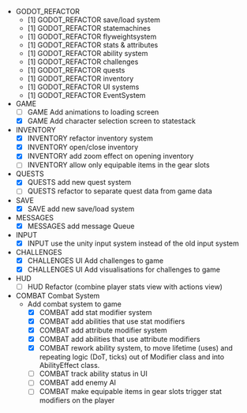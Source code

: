 - GODOT_REFACTOR
    - [1] GODOT_REFACTOR save/load system
    - [1] GODOT_REFACTOR statemachines
    - [1] GODOT_REFACTOR flyweightsystem
    - [1] GODOT_REFACTOR stats & attributes
    - [1] GODOT_REFACTOR ability system
    - [1] GODOT_REFACTOR challenges
    - [1] GODOT_REFACTOR quests
    - [1] GODOT_REFACTOR inventory
    - [1] GODOT_REFACTOR UI systems
    - [1] GODOT_REFACTOR EventSystem
- GAME
    - [ ] GAME Add animations to loading screen
    - [x] GAME Add character selection screen to statestack
- INVENTORY
    - [x] INVENTORY refactor inventory system
    - [x] INVENTORY open/close inventory
    - [x] INVENTORY add zoom effect on opening inventory
    - [ ] INVENTORY allow only equipable items in the gear slots
- QUESTS
    - [x] QUESTS add new quest system
    - [ ] QUESTS refactor to separate quest data from game data
- SAVE
    - [x] SAVE add new save/load system
- MESSAGES
    - [x] MESSAGES add message Queue
- INPUT
    - [x] INPUT use the unity input system instead of the old input system 
- CHALLENGES
    - [x] CHALLENGES UI Add challenges to game
    - [x] CHALLENGES UI Add visualisations for challenges to game
- HUD
    - [ ] HUD Refactor (combine player stats view with actions view)
- COMBAT Combat System
    - Add combat system to game
        - [x] COMBAT add stat modifier system
        - [x] COMBAT add abilities that use stat modifiers
        - [x] COMBAT add attribute modifier system
        - [x] COMBAT add abilities that use attribute modifiers
        - [x] COMBAT rework ability system, to move lifetime (uses) and repeating logic (DoT, ticks) out of Modifier class and into AbilityEffect class.
        - [ ] COMBAT track ability status in UI
        - [ ] COMBAT add enemy AI
        - [ ] COMBAT make equipable items in gear slots trigger stat modifiers on the player
